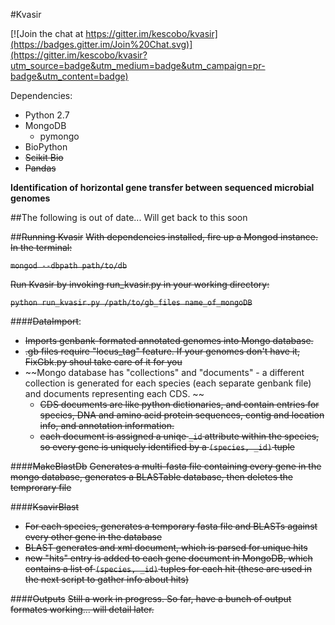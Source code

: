 #Kvasir

[![Join the chat at https://gitter.im/kescobo/kvasir](https://badges.gitter.im/Join%20Chat.svg)](https://gitter.im/kescobo/kvasir?utm_source=badge&utm_medium=badge&utm_campaign=pr-badge&utm_content=badge)

Dependencies:
* Python 2.7
* MongoDB
  * pymongo
* BioPython
* ~~Scikit Bio~~
* ~~Pandas~~

**Identification of horizontal gene transfer between sequenced microbial genomes**

##The following is out of date... Will get back to this soon

##~~Running Kvasir~~
~~With dependencies installed, fire up a Mongod instance. In the terminal:~~

~~`mongod --dbpath path/to/db`~~

~~Run Kvasir by invoking run_kvasir.py in your working directory:~~

~~`python run_kvasir.py /path/to/gb_files name_of_mongoDB`~~

####~~DataImport~~:
* ~~Imports genbank-formated annotated genomes into Mongo database.~~
* ~~.gb files require "locus_tag" feature. If your genomes don't have it, FixGbk.py shoul take care of it for you~~
* ~~Mongo database has "collections" and "documents" - a different collection is generated for each species (each separate genbank file) and documents representing each CDS. ~~
    * ~~CDS documents are like python dictionaries, and contain entries for species, DNA and amino acid protein sequences, contig and location info, and annotation information.~~
    * ~~each document is assigned a uniqe `_id` attribute within the species, so every gene is uniquely identified by a `(species, _id)` tuple~~

####~~MakeBlastDb~~
~~Generates a multi-fasta file containing every gene in the mongo database, generates a BLASTable database, then deletes the temprorary file~~

####~~KsavirBlast~~
* ~~For each species, generates a temporary fasta file and BLASTs against every other gene in the database~~
* ~~BLAST generates and xml document, which is parsed for unique hits~~
* ~~new "hits" entry is added to each gene document in MongoDB, which contains a list of `(species, _id)` tuples for each hit (these are used in the next script to gather info about hits)~~

####~~Outputs~~
~~Still a work in progress. So far, have a bunch of output formates working... will detail later.~~
